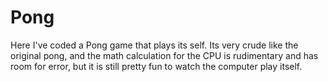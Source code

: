 # Pong
Here I've coded a Pong game that plays its self. Its very crude like the original pong, and the math calculation for the CPU is rudimentary and has room for error,
but it is still pretty fun to watch the computer play itself.
